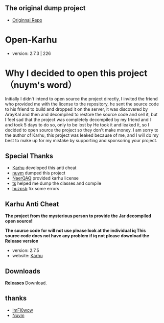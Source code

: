 # 

## The original dump project
- [Originnal Repo](https://github.com/nuym/Open-Karhu)



# Open-Karhu
- version: 2.7.3 | 226
# Why I decided to open this project （nuym's word）
Initially I didn't intend to open source the project directly, I invited the friend who provided me with the license to the repository, he sent the source code to his friend to build and dropped it on the server, it was discovered by ArayKal and then and decompiled to restore the source code and sell it, but I feel sad that the project was completely decompiled by my friend and I and took 5 days to do so, only to be lost by He took it and leaked it, so I decided to open source the project so they don't make money. I am sorry to the author of Karhu, this project was leaked because of me, and I will do my best to make up for my mistake by supporting and sponsoring your project.

## Special Thanks
- [Karhu](https://www.karhu.ac/) developed this anti cheat
- [nuym](https://github.com/nuym) dumped this project
- [NaerQAQ](https://github.com/NaerQAQ) provided karhu license
- [ts](https://github.com/uniformization) helped me dump the classes and compile
- [huzpsb](https://github.com/huzpsb) fix some errors



## Karhu Anti Cheat ##
**The project from the mysterious person to provide the Jar decompiled open source!**

**The source code for will not use please look at the individual iq This source code does not have any problem if iq not please download the Release version**

* version: 2.7.5
* website: [Karhu](https://karhu.ac)
## Downloads
**[Releases](https://github.com/Araykal/Open-Karhu/releases)** Download.
## thanks
* [ImFl0wow](https://github.com/ImFl0wow)
* [Nuym](https://github.com/nuym)
